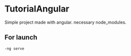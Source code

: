 # TutorialAngular
Simple project made with angular.
necessary node_modules.
## For launch 
```ssh
-ng serve
```
